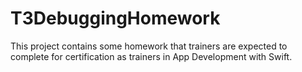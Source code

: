# T3DebuggingHomework
This project contains some homework that trainers are expected to complete for certification as trainers in App Development with Swift.
